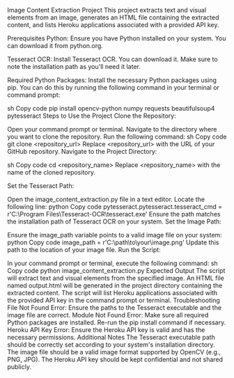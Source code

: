 Image Content Extraction Project
This project extracts text and visual elements from an image, generates an HTML file containing the extracted content, and lists Heroku applications associated with a provided API key.

Prerequisites
Python: Ensure you have Python installed on your system. You can download it from python.org.

Tesseract OCR: Install Tesseract OCR. You can download it. Make sure to note the installation path as you'll need it later.

Required Python Packages: Install the necessary Python packages using pip. You can do this by running the following command in your terminal or command prompt:

sh
Copy code
pip install opencv-python numpy requests beautifulsoup4 pytesseract
Steps to Use the Project
Clone the Repository:

Open your command prompt or terminal.
Navigate to the directory where you want to clone the repository.
Run the following command:
sh
Copy code
git clone <repository_url>
Replace <repository_url> with the URL of your GitHub repository.
Navigate to the Project Directory:

sh
Copy code
cd <repository_name>
Replace <repository_name> with the name of the cloned repository.

Set the Tesseract Path:

Open the image_content_extraction.py file in a text editor.
Locate the following line:
python
Copy code
pytesseract.pytesseract.tesseract_cmd = r'C:\Program Files\Tesseract-OCR\tesseract.exe'
Ensure the path matches the installation path of Tesseract OCR on your system.
Set the Image Path:

Ensure the image_path variable points to a valid image file on your system:
python
Copy code
image_path = r'C:\path\to\your\image.png'
Update this path to the location of your image file.
Run the Script:

In your command prompt or terminal, execute the following command:
sh
Copy code
python image_content_extraction.py
Expected Output
The script will extract text and visual elements from the specified image.
An HTML file named output.html will be generated in the project directory containing the extracted content.
The script will list Heroku applications associated with the provided API key in the command prompt or terminal.
Troubleshooting
File Not Found Error: Ensure the paths to the Tesseract executable and the image file are correct.
Module Not Found Error: Make sure all required Python packages are installed. Re-run the pip install command if necessary.
Heroku API Key Error: Ensure the Heroku API key is valid and has the necessary permissions.
Additional Notes
The Tesseract executable path should be correctly set according to your system's installation directory.
The image file should be a valid image format supported by OpenCV (e.g., PNG, JPG).
The Heroku API key should be kept confidential and not shared publicly.
